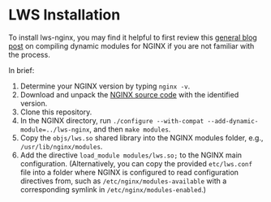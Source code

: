 # LWS Installation

To install lws-nginx, you may find it helpful to first review this
[general blog post](https://www.nginx.com/blog/compiling-dynamic-modules-nginx-plus/)
on compiling dynamic modules for NGINX if you are not familiar with the process.

In brief:

1. Determine your NGINX version by typing `nginx -v`.
2. Download and unpack the [NGINX source code](https://nginx.org/download/) with the identified
version.
3. Clone this repository.
4. In the NGINX directory, run `./configure --with-compat --add-dynamic-module=../lws-nginx`, and
then `make modules`.
5. Copy the `objs/lws.so` shared library into the NGINX modules folder, e.g.,
`/usr/lib/nginx/modules`.
6. Add the directive `load_module modules/lws.so;` to the NGINX main configuration. (Alternatively,
you can copy the provided `etc/lws.conf` file into a folder where NGINX is configured to read
configuration directives from, such as `/etc/nginx/modules-available` with a corresponding symlink
in `/etc/nginx/modules-enabled`.)
